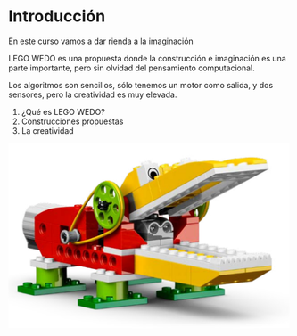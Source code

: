 # Introducción

En este curso vamos a dar rienda a la imaginación

LEGO WEDO es una propuesta donde la construcción e imaginación es una parte importante, pero sin olvidad del pensamiento computacional.

Los algoritmos son sencillos, sólo tenemos un motor como salida, y dos sensores, pero la creatividad es muy elevada.

1. ¿Qué es LEGO WEDO?
2. Construcciones propuestas
3. La creatividad

![](/assets/caiman.png)



